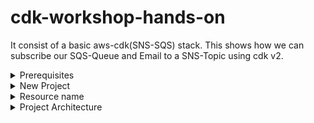 # cdk-workshop-hands-on
It consist of a basic aws-cdk(SNS-SQS) stack. This shows how we can subscribe our SQS-Queue and Email to a SNS-Topic using cdk v2. 


<details>
   <summary>Prerequisites
   </summary>

   - AWS CLI - Interact with AWS Services through Terminal Session.
        
      https://docs.aws.amazon.com/cli/latest/userguide/cli-chap-getting-started.html
        
   - AWS Account and User
        - Create an IAM user with Administration permission
            (Download .csv credentials file while creating an IAM User)
            
            ![image](https://user-images.githubusercontent.com/65444832/174357563-7de09f22-8b13-4a43-b7c8-03fb39f54920.png)
            ```
            
            IAM User Name: ***cdk_user***
        
            Permission: ***Administartion Access***

            Access Type: ***Programmatic Access , AWS Management Console***
            ```
            
           
        - Configure your AWS CLI using aws configure command
            ![aws-config](https://user-images.githubusercontent.com/65444832/174400468-da811393-5426-4679-a5f4-fc9eba58701a.jpg)

            
            (Downloaded .csv file consist of Access Key , Secret Access Key of IAM User—>aws configure)
            
          


        
   - NodeJS
        - Download :
            
            https://nodejs.dev/download](https://nodejs.dev/download
            
        - Check version : 
            ```
            node —version
            ```
   
            ![node-version](https://user-images.githubusercontent.com/65444832/174402030-82cd9e1d-f838-4753-b59e-0f775fe5ef6f.jpg)

            
         
   - IDE
        
        - VS Code
        


   - AWS CDK Toolkit
    
        - Install the aws-cdk package and Check the cdk version using 
            ```
            npm install -g aws-cdk
    
            cdk —version
            ```
   
        ![cdk-install](https://user-images.githubusercontent.com/65444832/174401171-2daf799c-3251-4f91-a162-a50f5ebc78a7.png)

            
                
   - New Project

            cdk init app —language typescript
   
   
        ![new-project](https://user-images.githubusercontent.com/65444832/174401669-4e1f2106-ff8b-4794-bfce-b046723bf0c6.jpg)



   - Build and Deploy
   
            npm run build
            
        ![npmRun (2)](https://user-images.githubusercontent.com/65444832/174402119-fce116d2-1656-4aea-b213-b46a94abf0bd.jpg)

        

            cdk synth && cdk deploy
   
        ![image](https://user-images.githubusercontent.com/65444832/174403396-1e32e098-f9a6-4da2-b715-cf3f911c89e9.png)
        ![synth and deploy](https://user-images.githubusercontent.com/65444832/174403521-a886eee0-ac0c-42e6-890b-d98a38995db6.png)

           
        


   - Useful CDK commands:

            npm run build

            cdk synth

            cdk deploy

            cdk bootstrap
        
            cdk ls

            cdk diff

</details>

<details>
   <summary>
      New Project
   </summary>
    
   - Create a new project using:
     
         cdk init app —language typescript

      ![Untitled](https://user-images.githubusercontent.com/65444832/175103568-12abd09b-91c1-4e70-9d04-5494c3d778cd.png)      
       
</details>

<details>
   <summary>
      Resource name
   </summary>
   
   - Stack Name
   ```
   CdkWorkshopHandsOnStack
   ```
   
   - Topic name
   ```
   cdk-workshop-topic
   ```
   
   - Queue name
   ```
   cdk-workshop-queue
   ```
</details>




<details>
   <summary>
      Project Architecture
   </summary>
   
  - The Architecture consist of an SNS Topic , SQS Queue and a Email Subscription. When the user publishes a message using SNS topic , the subscriber to that topic gets notification and the message; as shown below.
   
     ![Architecture](https://user-images.githubusercontent.com/65444832/175818561-54b81e61-133e-4b66-832d-153738835b66.png)
   
</details>

        
        
        
        
        

 
